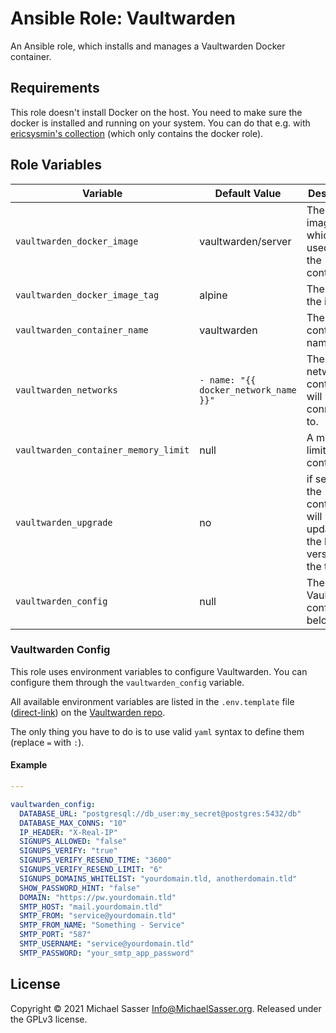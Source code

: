 # Ansible Role: Vaultwarden

An Ansible role, which installs and manages a Vaultwarden Docker container.

## Requirements

This role doesn't install Docker on the host. You need to make sure the docker
is installed and running on your system. You can do that e.g. with [ericsysmin's collection](https://galaxy.ansible.com/ericsysmin/docker) (which only contains the docker role).

## Role Variables


| Variable                             | Default Value                           | Description                                                                       |
| ----------------------------------   | --------------------------------------- | --------------------------------------------------------------------------------- |
| `vaultwarden_docker_image`           | vaultwarden/server                      | The docker image, which is used to pull the container.                            |
| `vaultwarden_docker_image_tag`       | alpine                                  | The tag of the image.                                                             |
| `vaultwarden_container_name`         | vaultwarden                             | The container name.                                                               |
| `vaultwarden_networks`               | `- name: "{{ docker_network_name }}"`   | The network the container will be connected to.                                   |
| `vaultwarden_container_memory_limit` | null                                    | A memory limit for the container                                                  |
| `vaultwarden_upgrade`                | no                                      | if set to `yes` the container will be updated to the latest version (of the tag). |
| `vaultwarden_config`                 | null                                    | The Vaultwarden config (see below)                                                |

### Vaultwarden Config

This role uses environment variables to configure Vaultwarden.
You can configure them through the `vaultwarden_config` variable.

All available environment variables are listed in the `.env.template` file
([direct-link](https://raw.githubusercontent.com/dani-garcia/vaultwarden/main/.env.template))
on the 
[Vaultwarden repo](https://raw.githubusercontent.com/dani-garcia/vaultwarden).

The only thing you have to do is to use valid `yaml` syntax to define them 
(replace `=` with `:`).

#### Example

```yaml
---

vaultwarden_config:
  DATABASE_URL: "postgresql://db_user:my_secret@postgres:5432/db"
  DATABASE_MAX_CONNS: "10"
  IP_HEADER: "X-Real-IP"
  SIGNUPS_ALLOWED: "false"
  SIGNUPS_VERIFY: "true"
  SIGNUPS_VERIFY_RESEND_TIME: "3600"
  SIGNUPS_VERIFY_RESEND_LIMIT: "6"
  SIGNUPS_DOMAINS_WHITELIST: "yourdomain.tld, anotherdomain.tld"
  SHOW_PASSWORD_HINT: "false"
  DOMAIN: "https://pw.yourdomain.tld"
  SMTP_HOST: "mail.yourdomain.tld"
  SMTP_FROM: "service@yourdomain.tld"
  SMTP_FROM_NAME: "Something - Service"
  SMTP_PORT: "587"
  SMTP_USERNAME: "service@yourdomain.tld"
  SMTP_PASSWORD: "your_smtp_app_password"
```

## License

Copyright &copy; 2021 Michael Sasser <Info@MichaelSasser.org>. Released under
the GPLv3 license.
